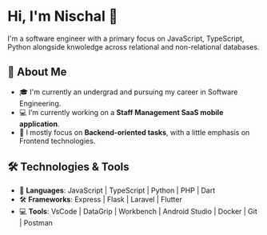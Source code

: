# Hi, I'm Nischal 👋

I'm a software engineer with a primary focus on JavaScript, TypeScript, Python alongside knwoledge across relational and non-relational databases.

## 🚀 About Me
- 🎓 I'm currently an undergrad and pursuing my career in Software Engineering.
- 💻 I’m currently working on a **Staff Management SaaS mobile application**.
- 🦾 I mostly focus on **Backend-oriented tasks**, with a little emphasis on Frontend technologies.

## 🛠️ Technologies & Tools
- 🔧 **Languages**: JavaScript | TypeScript | Python | PHP | Dart
- 🛠️ **Frameworks**: Express | Flask | Laravel | Flutter 
- 💻 **Tools**: VsCode | DataGrip | Workbench | Android Studio | Docker | Git | Postman



